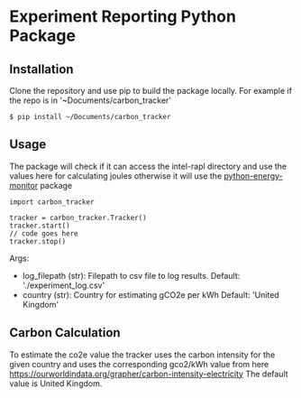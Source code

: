 # Experiment Reporting Python Package

## Installation
Clone the repository and use pip to build the package locally. For example if the repo is in '~Documents/carbon_tracker'

`
$ pip install ~/Documents/carbon_tracker
`

## Usage
The package will check if it can access the intel-rapl directory and use the values here for
calculating joules otherwise it will use the [python-energy-monitor](https://github.com/mattclifford1/python-energy-monitor) package 

```
import carbon_tracker

tracker = carbon_tracker.Tracker()
tracker.start()
// code goes here
tracker.stop()
```
Args:
 - log_filepath (str): Filepath to csv file to log results. Default: './experiment_log.csv'
 - country (str): Country for estimating gCO2e per kWh Default: 'United Kingdom'


## Carbon Calculation
To estimate the co2e value the tracker uses the carbon intensity for the given country and uses the corresponding gco2/kWh value from here https://ourworldindata.org/grapher/carbon-intensity-electricity
The default value is United Kingdom. 